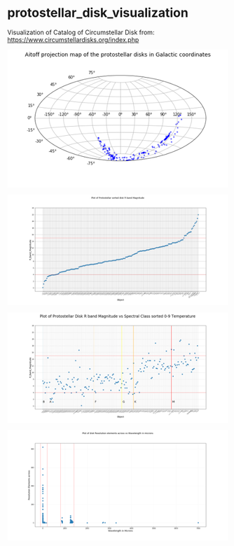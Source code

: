 # protostellar_disk_visualization
Visualization of Catalog of Circumstellar Disk from: https://www.circumstellardisks.org/index.php


![Aitoff Plot](https://github.com/coderXmachina2/protostellar_disk_visualization/blob/master/pngs/aitoff_plot.png)

![Sorted Magnitude](https://github.com/coderXmachina2/protostellar_disk_visualization/blob/master/pngs/sorted_magnitude.png)

![Spec_class Magnitude](https://github.com/coderXmachina2/protostellar_disk_visualization/blob/master/pngs/spec_class_temp_magnitude.png)

![Spec_class Magnitude](https://github.com/coderXmachina2/protostellar_disk_visualization/blob/master/pngs/Res_elem_across_vs_wavelenth_microns.png)

